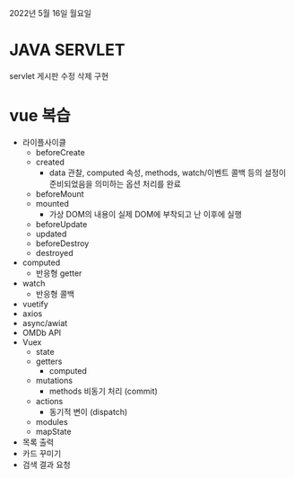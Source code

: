 2022년 5월 16일 월요일


# JAVA SERVLET

servlet 게시판 수정 삭제 구현


# vue 복습

- 라이플사이클
    - beforeCreate
    - created
        - data 관찰, computed 속성, methods, watch/이벤트 콜백 등의 설정이 준비되었음을 의미하는 옵션 처리를 완료
    - beforeMount
    - mounted
        - 가상 DOM의 내용이 실제 DOM에 부착되고 난 이후에 실행
    - beforeUpdate
    - updated
    - beforeDestroy
    - destroyed
- computed
    - 반응형 getter
- watch
    - 반응형 콜백
- vuetify
- axios
- async/awiat
- OMDb API
- Vuex
    - state
    - getters
        - computed
    - mutations
        - methods 비동기 처리 (commit)
    - actions
        - 동기적 변이 (dispatch)
    - modules
    - mapState
- 목록 출력
- 카드 꾸미기
- 검색 결과 요청
